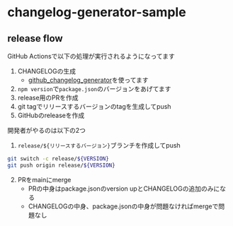 # changelog-generator-sample

## release flow

GitHub Actionsで以下の処理が実行されるようになってます

1. CHANGELOGの生成
    - [github_changelog_generator](https://github.com/github-changelog-generator/github-changelog-generator)を使ってます
2. `npm version`で`package.json`のバージョンをあげてます
3. release用のPRを作成
4. git tagでリリースするバージョンのtagを生成してpush
5. GitHubのreleaseを作成

開発者がやるのは以下の2つ

1. `release/${リリースするバージョン}`ブランチを作成してpush

```sh
git switch -c release/${VERSION}
git push origin release/${VERSION}
```

2. PRをmainにmerge
    - PRの中身はpackage.jsonのversion upとCHANGELOGの追加のみになる
    - CHANGELOGの中身、package.jsonの中身が問題なければmergeで問題なし